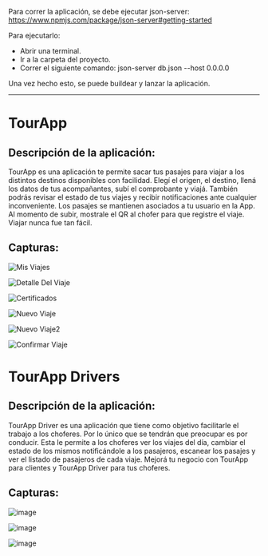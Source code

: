 Para correr la aplicación, se debe ejecutar json-server:
https://www.npmjs.com/package/json-server#getting-started

Para ejecutarlo:
- Abrir una terminal.
- Ir a la carpeta del proyecto.
- Correr el siguiente comando: json-server db.json --host 0.0.0.0

Una vez hecho esto, se puede buildear y lanzar la aplicación.


--------------------------------------------------------------------------


# TourApp

## Descripción de la aplicación:

TourApp es una aplicación te permite sacar tus pasajes para viajar a los distintos destinos disponibles con facilidad. Elegí el origen, el destino, llená los datos de tus acompañantes, subí el comprobante y viajá. 
También podrás revisar el estado de tus viajes y recibir notificaciones ante cualquier inconveniente.
Los pasajes se mantienen asociados a tu usuario en la App. Al momento de subir, mostrale el QR al chofer para que registre el viaje.
Viajar nunca fue tan fácil.

## Capturas:

![Mis Viajes](https://user-images.githubusercontent.com/22104653/178159048-cbc160aa-70c5-49cb-94a2-d6025536d9b5.png)

![Detalle Del Viaje](https://user-images.githubusercontent.com/22104653/178159054-6e228b6f-e356-4eaf-84fd-1c5174d9802e.png)

![Certificados](https://user-images.githubusercontent.com/22104653/178159056-aae8a8df-d1c7-4360-9c5e-6760ff1745bc.png)

![Nuevo Viaje](https://user-images.githubusercontent.com/22104653/178159061-f3d4dcd5-d13c-4f3d-933f-b41c8ff674d5.png)

![Nuevo Viaje2](https://user-images.githubusercontent.com/22104653/178159069-3b84104a-dd37-41c2-9069-add5a6d7dbdc.png)

![Confirmar Viaje](https://user-images.githubusercontent.com/22104653/178159100-5a9dfdc5-f45f-4818-96a5-5883b43c48ad.png)


# TourApp Drivers

## Descripción de la aplicación:

TourApp Driver es una aplicación que tiene como objetivo facilitarle el trabajo a los choferes. Por lo único que se tendrán que preocupar es por conducir.
Esta le permite a los choferes ver los viajes del día, cambiar el estado de los mismos notificándole a los pasajeros, escanear los pasajes y ver el listado de pasajeros de cada viaje. 
Mejorá tu negocio con TourApp para clientes y TourApp Driver para tus choferes.

## Capturas:

![image](https://user-images.githubusercontent.com/22104653/178159215-fd5de981-d221-421a-b145-aaf9f0ea348e.png)

![image](https://user-images.githubusercontent.com/22104653/178159225-ee37d026-477b-459b-87e2-7947ba61a1e4.png)

![image](https://user-images.githubusercontent.com/22104653/178159240-ccc0e6cf-ae42-4e94-ab5e-56497c34c482.png)



